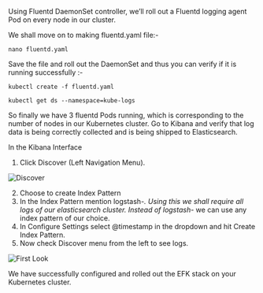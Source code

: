 Using Fluentd DaemonSet controller, we’ll roll out a Fluentd logging agent Pod on every node in our cluster. 

We shall move on to making fluentd.yaml file:-

```nano fluentd.yaml```

Save the file and roll out the DaemonSet and thus you can verify if it is running successfully :-

```kubectl create -f fluentd.yaml```

```kubectl get ds --namespace=kube-logs```

So finally we have 3 fluentd Pods running, which is corresponding to the number of nodes
in our Kubernetes cluster. Go to Kibana and verify that log data is being correctly collected and 
is being shipped to Elasticsearch.

In the Kibana Interface 
1. Click Discover (Left Navigation Menu).

![Discover](https://user-images.githubusercontent.com/62760235/108326697-902ead80-71f0-11eb-83a6-9cdff43658e0.png)

2. Choose to create Index Pattern
3. In the Index Pattern mention logstash-*. Using this we shall require all logs of our elasticsearch
   cluster.  Instead of logstash-* we can use any index pattern of our choice.
4. In Configure Settings select @timestamp in the dropdown and hit Create Index Pattern.
5. Now check Discover menu from the left to see logs.

![First Look](https://user-images.githubusercontent.com/62760235/108326979-e4d22880-71f0-11eb-92c3-fb22cd1a2c5d.png)

We have successfully configured and rolled out the EFK stack on your Kubernetes cluster. 
